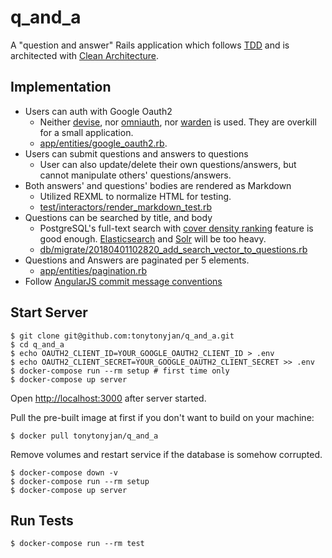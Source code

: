 # q_and_a

A "question and answer" Rails application which follows [TDD](https://en.wikipedia.org/wiki/Test-driven_development) and is architected with [Clean Architecture](https://8thlight.com/blog/uncle-bob/2012/08/13/the-clean-architecture.html).

## Implementation

* Users can auth with Google Oauth2
  * Neither [devise](https://github.com/plataformatec/devise/), nor [omniauth](https://github.com/omniauth/omniauth), nor [warden](https://github.com/wardencommunity/warden) is used. They are overkill for a small application.
  * [app/entities/google_oauth2.rb](app/entities/google_oauth2.rb).
* Users can submit questions and answers to questions
  * User can also update/delete their own questions/answers, but cannot manipulate others' questions/answers.
* Both answers' and questions' bodies are rendered as Markdown
  * Utilized REXML to normalize HTML for testing.
  * [test/interactors/render_markdown_test.rb](test/interactors/render_markdown_test.rb)
* Questions can be searched by title, and body
  * PostgreSQL's full-text search with [cover density ranking](https://www.postgresql.org/docs/10/static/textsearch-controls.html#TEXTSEARCH-RANKING) feature is good enough. [Elasticsearch](https://github.com/elastic/elasticsearch) and [Solr](https://github.com/apache/lucene-solr) will be too heavy.
  * [db/migrate/20180401102820_add_search_vector_to_questions.rb](db/migrate/20180401102820_add_search_vector_to_questions.rb)
* Questions and Answers are paginated per 5 elements.
  * [app/entities/pagination.rb](app/entities/pagination.rb)
* Follow [AngularJS commit message conventions](https://docs.google.com/document/d/1QrDFcIiPjSLDn3EL15IJygNPiHORgU1_OOAqWjiDU5Y/edit#heading=h.uyo6cb12dt6w)

## Start Server

```
$ git clone git@github.com:tonytonyjan/q_and_a.git
$ cd q_and_a
$ echo OAUTH2_CLIENT_ID=YOUR_GOOGLE_OAUTH2_CLIENT_ID > .env
$ echo OAUTH2_CLIENT_SECRET=YOUR_GOOGLE_OAUTH2_CLIENT_SECRET >> .env
$ docker-compose run --rm setup # first time only
$ docker-compose up server
```

Open [http://localhost:3000](http://localhost:3000) after server started.

Pull the pre-built image at first if you don't want to build on your machine:

```
$ docker pull tonytonyjan/q_and_a
```

Remove volumes and restart service if the database is somehow corrupted.

```
$ docker-compose down -v
$ docker-compose run --rm setup
$ docker-compose up server
```

## Run Tests

```
$ docker-compose run --rm test
```
